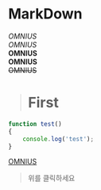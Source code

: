 # MarkDown
*OMNIUS*  
_OMNIUS_  
**OMNIUS**  
__OMNIUS__  
~~OMNIUS~~  
> # First
```javascript
function test()
{
    console.log('test');
}
```
[OMNIUS](http://ad.omnius.co.kr)  
>위를 클릭하세요
